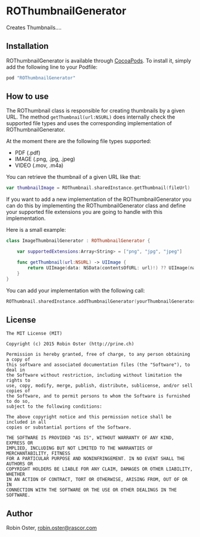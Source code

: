 # ROThumbnailGenerator
Creates Thumbnails....

## Installation

ROThumbnailGenerator is available through [CocoaPods](http://cocoapods.org). To install
it, simply add the following line to your Podfile:

```ruby
pod "ROThumbnailGenerator"
```

## How to use
The ROThumbnail class is responsible for creating thumbnails by a given URL. The method `getThumbnail(url:NSURL)` does internally check the supported file types and uses the corresponding implementation of ROThumbnailGenerator.

At the moment there are the following file types supported:
 * PDF (.pdf)
 * IMAGE (.png, .jpg, .jpeg)
 * VIDEO (.mov, .m4a)

You can retrieve the thumbnail of a given URL like that:
```swift
var thumbnailImage = ROThumbnail.sharedInstance.getThumbnail(fileUrl)
```

If you want to add a new implementation of the ROThumbnailGenerator you can do this by implementing the ROThumbnailGenerator class and define your supported file extensions you are going to handle with this implementation.

Here is a small example:

```swift
class ImageThumbnailGenerator : ROThumbnailGenerator {

    var supportedExtensions:Array<String> = ["png", "jpg", "jpeg"]

    func getThumbnail(url:NSURL) -> UIImage {
        return UIImage(data: NSData(contentsOfURL: url)!) ?? UIImage(named: "Piktogramm_IMAGE")!
    }
}
```

You can add your implementation with the following call:
```swift
ROThumbnail.sharedInstance.addThumbnailGenerator(yourThumbnailGenerator)
```


## License

```
The MIT License (MIT)

Copyright (c) 2015 Robin Oster (http://prine.ch)

Permission is hereby granted, free of charge, to any person obtaining a copy of
this software and associated documentation files (the "Software"), to deal in
the Software without restriction, including without limitation the rights to
use, copy, modify, merge, publish, distribute, sublicense, and/or sell copies of
the Software, and to permit persons to whom the Software is furnished to do so,
subject to the following conditions:

The above copyright notice and this permission notice shall be included in all
copies or substantial portions of the Software.

THE SOFTWARE IS PROVIDED "AS IS", WITHOUT WARRANTY OF ANY KIND, EXPRESS OR
IMPLIED, INCLUDING BUT NOT LIMITED TO THE WARRANTIES OF MERCHANTABILITY, FITNESS
FOR A PARTICULAR PURPOSE AND NONINFRINGEMENT. IN NO EVENT SHALL THE AUTHORS OR
COPYRIGHT HOLDERS BE LIABLE FOR ANY CLAIM, DAMAGES OR OTHER LIABILITY, WHETHER
IN AN ACTION OF CONTRACT, TORT OR OTHERWISE, ARISING FROM, OUT OF OR IN
CONNECTION WITH THE SOFTWARE OR THE USE OR OTHER DEALINGS IN THE SOFTWARE.
```

## Author

Robin Oster, robin.oster@rascor.com
